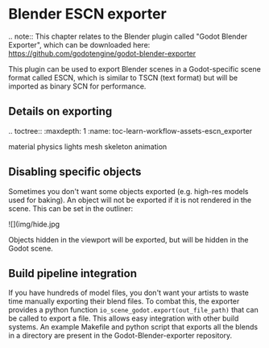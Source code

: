 Blender ESCN exporter
=====================

.. note:: This chapter relates to the Blender plugin called "Godot Blender Exporter",
          which can be downloaded here: https://github.com/godotengine/godot-blender-exporter

This plugin can be used to export Blender scenes in a Godot-specific scene format
called ESCN, which is similar to TSCN (text format) but will be imported as binary
SCN for performance.

Details on exporting
--------------------

.. toctree::
   :maxdepth: 1
   :name: toc-learn-workflow-assets-escn_exporter

   material
   physics
   lights
   mesh
   skeleton
   animation


Disabling specific objects
--------------------------

Sometimes you don't want some objects exported (e.g. high-res models used for
baking). An object will not be exported if it is not rendered in the scene.
This can be set in the outliner:

![](img/hide.jpg

Objects hidden in the viewport will be exported, but will be hidden in the
Godot scene.


Build pipeline integration
--------------------------

If you have hundreds of model files, you don't want your artists to waste time
manually exporting their blend files. To combat this, the exporter provides a
python function `io_scene_godot.export(out_file_path)` that can be called to
export a file. This allows easy integration with other build systems. An
example Makefile and python script that exports all the blends in a directory
are present in the Godot-Blender-exporter repository.
